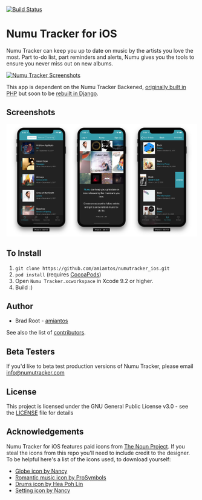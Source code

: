 [![Build Status](https://travis-ci.org/amiantos/numutracker_ios.svg?branch=master)](https://travis-ci.org/amiantos/numutracker_ios)

# Numu Tracker for iOS

Numu Tracker can keep you up to date on music by the artists you love the most. Part to-do list, part reminders and alerts, Numu gives you the tools to ensure you never miss out on new albums.

[![Numu Tracker Screenshots](https://www.apple.com/itunes/link/images/link-badge-appstore.png)](https://itunes.apple.com/us/app/numu-new-music-tracker/id1158641228)

This app is dependent on the Numu Tracker Backened, [originally built in PHP](https://github.com/amiantos/numutracker_php) but soon to be [rebuilt in Django](https://github.com/amiantos/numutracker_django).

## Screenshots

![Numu Tracker Screenshots](/screenshots.jpg?raw=true)

## To Install

1. `git clone https://github.com/amiantos/numutracker_ios.git`
2. `pod install` (requires [CocoaPods](https://cocoapods.org))
3. Open `Numu Tracker.xcworkspace` in Xcode 9.2 or higher.
4. Build :)

## Author

* Brad Root - [amiantos](https://github.com/amiantos)

See also the list of [contributors](https://github.com/amiantos/numutracker_ios/contributors).

## Beta Testers

If you'd like to beta test production versions of Numu Tracker, please email info@numutracker.com

## License

This project is licensed under the GNU General Public License v3.0 - see the [LICENSE](LICENSE) file for details

## Acknowledgements

Numu Tracker for iOS features paid icons from [The Noun Project](https://thenounproject.com). If you steal the icons from this repo you'll need to include credit to the designer. To be helpful here's a list of the icons used, to download yourself:

* [Globe icon by Nancy](https://thenounproject.com/icon/653058/)
* [Romantic music icon by ProSymbols](https://thenounproject.com/icon/557819/)
* [Drums icon by Hea Poh Lin](https://thenounproject.com/icon/585972/)
* [Setting icon by Nancy](https://thenounproject.com/icon/652826/)